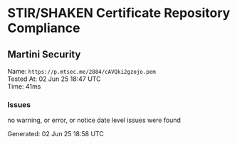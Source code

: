 # STIR/SHAKEN Certificate Repository Compliance

## Martini Security

Name: `https://p.mtsec.me/2884/cAVQki2gzojo.pem`\
Tested At: 02 Jun 25 18:47 UTC\
Time: 41ms

### Issues

no warning, or error, or notice date level issues were found

Generated: 02 Jun 25 18:58 UTC